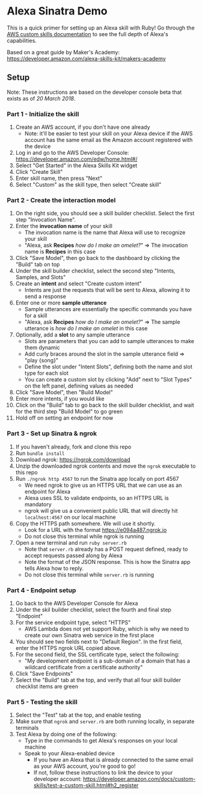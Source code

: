 # Alexa Sinatra Demo

This is a quick primer for setting up an Alexa skill with Ruby! Go through the [AWS custom skills documentation](https://developer.amazon.com/docs/custom-skills/understanding-custom-skills.html) to see the full depth of Alexa's capabilities.

Based on a great guide by Maker's Academy: https://developer.amazon.com/alexa-skills-kit/makers-academy

## Setup

Note: These instructions are based on the developer console beta that exists as of *20 March 2018*.

### Part 1 - Initialize the skill

1. Create an AWS account, if you don't have one already
    - Note: it'll be easier to test your skill on your Alexa device if the AWS account has the same email as the Amazon account registered with the device
2. Log in and go to the AWS Developer Console: https://developer.amazon.com/edw/home.html#/
3. Select "Get Started" in the Alexa Skills Kit widget
4. Click "Create Skill"
5. Enter skill name, then press "Next"
6. Select "Custom" as the skill type, then select "Create skill"

### Part 2 - Create the interaction model

1. On the right side, you should see a skill builder checklist. Select the first step "Invocation Name".
2. Enter the **invocation name** of your skill
    - The invocation name is the name that Alexa will use to recognize your skill
    - "Alexa, ask **Recipes** *how do I make an omelet?*" => The invocation name is **Recipes** in this case
3. Click "Save Model", then go back to the dashboard by clicking the "Build" tab on top
4. Under the skill builder checklist, select the second step "Intents, Samples, and Slots"
5. Create an **intent** and select "Create custom intent"
    - Intents are just the requests that will be sent to Alexa, allowing it to send a response
6. Enter one or more **sample utterance**
    - Sample utterances are essentially the specific commands you have for a skill
    - "Alexa, ask **Recipes** *how do I make an omelet?*" => The sample utterance is *how do I make an omelet* in this case
7. Optionally, add a **slot** to any sample utterance
    - Slots are parameters that you can add to sample utterances to make them dynamic
    - Add curly braces around the slot in the sample utterance field => "play {song}"
    - Define the slot under "Intent Slots", defining both the name and slot type for each slot
    - You can create a custom slot by clicking "Add" next to "Slot Types" on the left panel, defining values as needed
8. Click "Save Model", then "Build Model"
9. Enter more intents, if you would like
10. Click on the "Build" tab to go back to the skill builder checklist, and wait for the third step "Build Model" to go green
11. Hold off on setting an endpoint for now

### Part 3 - Set up Sinatra & ngrok

1. If you haven't already, fork and clone this repo
2. Run `bundle install`
3. Download ngrok: https://ngrok.com/download
4. Unzip the downloaded ngrok contents and move the `ngrok` executable to this repo
5. Run `./ngrok http 4567` to run the Sinatra app locally on port 4567
    - We need ngrok to give us an HTTPS URL that we can use as an endpoint for Alexa
    - Alexa uses SSL to validate endpoints, so an HTTPS URL is mandatory
    - ngrok will give us a convenient public URL that will directly hit `localhost:4567` on our local machine
6. Copy the HTTPS path somewhere. We will use it shortly.
    - Look for a URL with the format https://e094a487.ngrok.io
    - Do not close this terminal while ngrok is running
7. Open a new terminal and run `ruby server.rb`
    - Note that `server.rb` already has a POST request defined, ready to accept requests passed along by Alexa
    - Note the format of the JSON response. This is how the Sinatra app tells Alexa how to reply.
    - Do not close this terminal while `server.rb` is running

### Part 4 - Endpoint setup

1. Go back to the AWS Developer Console for Alexa
2. Under the skil builder checklist, select the fourth and final step "Endpoint"
3. For the service endpoint type, select "HTTPS"
    - AWS Lambda does not yet support Ruby, which is why we need to create our own Sinatra web service in the first place
4. You should see two fields next to "Default Region". In the first field, enter the HTTPS ngrok URL copied above.
5. For the second field, the SSL certificate type, select the following:
    - "My development endpoint is a sub-domain of a domain that has a wildcard certificate from a certificate authority"
6. Click "Save Endpoints"
7. Select the "Build" tab at the top, and verify that all four skill builder checklist items are green

### Part 5 - Testing the skill

1. Select the "Test" tab at the top, and enable testing
2. Make sure that `ngrok` and `server.rb` are both running locally, in separate terminals
3. Test Alexa by doing one of the following:
    - Type in the commands to get Alexa's responses on your local machine
    - Speak to your Alexa-enabled device
        - If you have an Alexa that is already connected to the same email as your AWS account, you're good to go!
        - If not, follow these instructions to link the device to your developer account: https://developer.amazon.com/docs/custom-skills/test-a-custom-skill.html#h2_register
